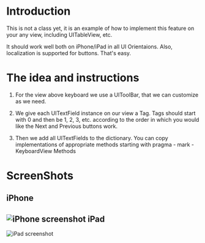 Introduction
===
This is not a class yet, it is an example of how to implement this feature on your any view, including UITableView, etc.

It should work well both on iPhone/iPad in all UI Orientaions. Also, localization is supported for buttons. That's easy. 

The idea and instructions
===

1. For the view above keyboard we use a UIToolBar, that we can customize as we need. 

2. We give each UITextField instance on our view a Tag. Tags should start with 0 and then be 1, 2, 3, etc. according to the order in which you would like the Next and Previous buttons work.

3. Then we add all UITextFields to the dictionary. You can copy implementations of appropriate methods starting with pragma - mark - KeyboardView Methods

ScreenShots
===
iPhone
---
![iPhone screenshot](DKKeyboardView/iPhoneScreenshot.png)
iPad
---

![iPad screenshot](DKKeyboardView/iPadScreenshot.png)